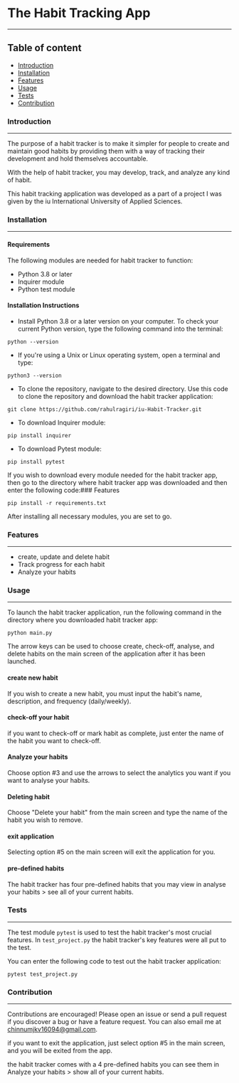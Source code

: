 # The Habit Tracking App
***
## Table of content
- [Introduction](#Introduction)
- [Installation](#Installation)
- [Features](#Features)
- [Usage](#Usage)
- [Tests](#Tests)
- [Contribution](#Contribution)

### Introduction
***
The purpose of a habit tracker is to make it simpler for people to create and maintain good habits by providing them with a way of tracking their development and hold themselves accountable.

With the help of habit tracker, you may develop, track, and analyze any kind of habit.

This habit tracking application was developed as a part of a project I was given by the iu International University of Applied Sciences.

### Installation
***
#### Requirements
The following modules are needed for habit tracker to function:
- Python 3.8 or later 
- Inquirer module
- Python test module

#### Installation Instructions
* Install Python 3.8 or a later version on your computer. To check your current Python version, type the following command into the terminal: 
```commandline
python --version
```
* If you're using a Unix or Linux operating system, open a terminal and type:
```commandline
python3 --version
```
* To clone the repository, navigate to the desired directory.
Use this code to clone the repository and download the habit tracker application:

```commandline
git clone https://github.com/rahulragiri/iu-Habit-Tracker.git
```
* To download Inquirer module: 
```commandline
pip install inquirer
```
* To download Pytest module:
```commandline
pip install pytest
```
If you wish to download every module needed for the habit tracker app, then go to the directory where habit tracker app was downloaded and then enter the following code:### Features
```commandline
pip install -r requirements.txt
```
After installing all necessary modules, you are set to go.

### Features
***
* create, update and delete habit
* Track progress for each habit
* Analyze your habits

### Usage
***
To launch the habit tracker application, run the following command in the directory where you downloaded habit tracker app:
```commandline
python main.py
```
The arrow keys can be used to choose create, check-off, analyse, and delete habits on the main screen of the application after it has been launched.

#### create new habit
If you wish to create a new habit, you must input the habit's name, description, and frequency (daily/weekly).

#### check-off your habit
if you want to check-off or mark habit as complete, just enter the name of the habit you want to check-off.

#### Analyze your habits
Choose option #3 and use the arrows to select the analytics you want if you want to analyse your habits.

#### Deleting habit
Choose "Delete your habit" from the main screen and type the name of the habit you wish to remove.

#### exit application
Selecting option #5 on the main screen will exit the application for you.

#### pre-defined habits
The habit tracker has four pre-defined habits that you may view in analyse your habits > see all of your current habits.

### Tests
***
The test module ```pytest``` is used to test the habit tracker's most crucial features. In ```test_project.py``` the habit tracker's key features were all put to the test.

You can enter the following code to test out the habit tracker application:
```commandline
pytest test_project.py
```
### Contribution
***
Contributions are encouraged! Please open an issue or send a pull request if you discover a bug or have a feature request. You can also email me at chinnumjkv16094@gmail.com.


if you want to exit the application, just select option #5 in the main screen, and you will be exited from the app.

the habit tracker comes with a 4 pre-defined habits you can see them in Analyze your habits > show all of your current habits.